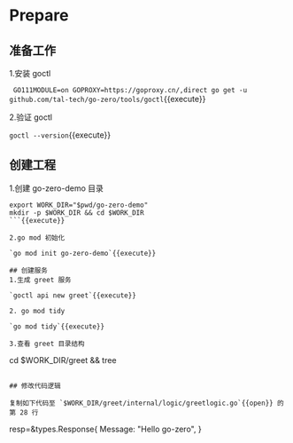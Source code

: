 # Prepare

## 准备工作
1.安装 goctl

` GO111MODULE=on GOPROXY=https://goproxy.cn/,direct go get -u github.com/tal-tech/go-zero/tools/goctl`{{execute}}

2.验证 goctl

`goctl --version`{{execute}}

## 创建工程
1.创建 go-zero-demo 目录

```
export WORK_DIR="$pwd/go-zero-demo"
mkdir -p $WORK_DIR && cd $WORK_DIR
```{{execute}}

2.go mod 初始化

`go mod init go-zero-demo`{{execute}}

## 创建服务
1.生成 greet 服务

`goctl api new greet`{{execute}}

2. go mod tidy

`go mod tidy`{{execute}}

3.查看 greet 目录结构

```
cd $WORK_DIR/greet && tree
```{{execute}}

## 修改代码逻辑

复制如下代码至 `$WORK_DIR/greet/internal/logic/greetlogic.go`{{open}} 的第 28 行

```
resp=&types.Response{
    Message: "Hello go-zero",
}
```{{copy}}